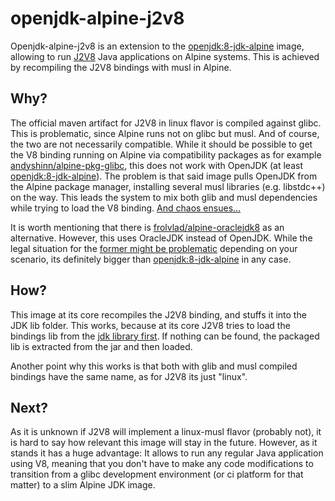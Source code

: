 # openjdk-alpine-j2v8

Openjdk-alpine-j2v8 is an extension to the [openjdk:8-jdk-alpine](https://github.com/docker-library/openjdk) image, allowing to run [J2V8](https://github.com/eclipsesource/J2V8) Java applications on Alpine systems. This is achieved by recompiling the J2V8 bindings with musl in Alpine.

## Why?

The official maven artifact for J2V8 in linux flavor is compiled against glibc. This is problematic, since Alpine runs not on glibc but musl. And of course, the two are not necessarily compatible. While it should be possible to get the V8 binding running on Alpine via compatibility packages as for example [andyshinn/alpine-pkg-glibc](https://github.com/sgerrand/alpine-pkg-glibc), this does not work with OpenJDK (at least [openjdk:8-jdk-alpine](https://github.com/docker-library/openjdk)). The problem is that said image pulls OpenJDK from the Alpine package manager, installing several musl libraries (e.g. libstdc++) on the way. This leads the system to mix both glib and musl dependencies while trying to load the V8 binding. [And chaos ensues...](https://github.com/sgerrand/alpine-pkg-glibc/issues/48)

It is worth mentioning that there is [frolvlad/alpine-oraclejdk8](https://github.com/frol/docker-alpine-oraclejdk8) as an alternative. However, this uses OracleJDK instead of OpenJDK. While the legal situation for the [former might be problematic](http://blog.takipi.com/running-java-on-docker-youre-breaking-the-law/) depending on your scenario, its definitely bigger than [openjdk:8-jdk-alpine](https://github.com/docker-library/openjdk) in any case.

## How?

This image at its core recompiles the J2V8 binding, and stuffs it into the JDK lib folder. This works, because at its core J2V8 tries to load the bindings lib from the [jdk library first](https://github.com/eclipsesource/J2V8/blob/c97922e95c3ba7d6e544f81bcf6bf14b788e03a0/src/main/java/com/eclipsesource/v8/LibraryLoader.java#L53). If nothing can be found, the packaged lib is extracted from the jar and then loaded.

Another point why this works is that both with glib and musl compiled bindings have the same name, as for J2V8 its just "linux".

## Next?

As it is unknown if J2V8 will implement a linux-musl flavor (probably not), it is hard to say how relevant this image will stay in the future. However, as it stands it has a huge advantage: It allows to run any regular Java application using V8, meaning that you don't have to make any code modifications to transition from a glibc development environment (or ci platform for that matter) to a slim Alpine JDK image.
